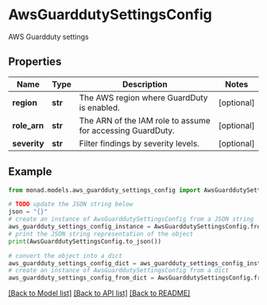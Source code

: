 # AwsGuarddutySettingsConfig

AWS Guardduty settings

## Properties

Name | Type | Description | Notes
------------ | ------------- | ------------- | -------------
**region** | **str** | The AWS region where GuardDuty is enabled. | [optional] 
**role_arn** | **str** | The ARN of the IAM role to assume for accessing GuardDuty. | [optional] 
**severity** | **str** | Filter findings by severity levels. | [optional] 

## Example

```python
from monad.models.aws_guardduty_settings_config import AwsGuarddutySettingsConfig

# TODO update the JSON string below
json = "{}"
# create an instance of AwsGuarddutySettingsConfig from a JSON string
aws_guardduty_settings_config_instance = AwsGuarddutySettingsConfig.from_json(json)
# print the JSON string representation of the object
print(AwsGuarddutySettingsConfig.to_json())

# convert the object into a dict
aws_guardduty_settings_config_dict = aws_guardduty_settings_config_instance.to_dict()
# create an instance of AwsGuarddutySettingsConfig from a dict
aws_guardduty_settings_config_from_dict = AwsGuarddutySettingsConfig.from_dict(aws_guardduty_settings_config_dict)
```
[[Back to Model list]](../README.md#documentation-for-models) [[Back to API list]](../README.md#documentation-for-api-endpoints) [[Back to README]](../README.md)


